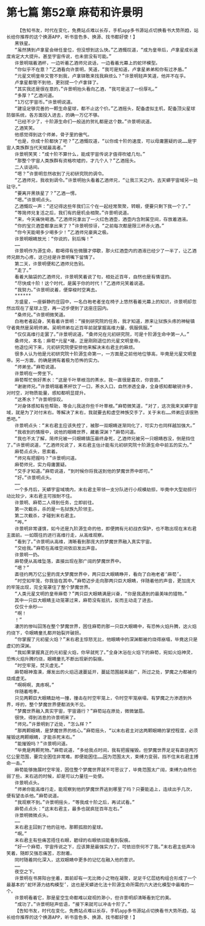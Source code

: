 # 第七篇 第52章 麻荀和许景明
        【告知书友，时代在变化，免费站点难以长存，手机app多书源站点切换看书大势所趋，站长给你推荐的这个换源APP，听书音色多、换源、找书都好使！】
       黑铁星。
       “虽然猜到卢拿星会继任皇位，但没想到这么快。”乙酒慨叹道，“成为皇帝后，卢拿星成长速度肯定大大提升。甚至宇宙传说，也未尝没有可能。”
       许景明端着酒杯，一边听着乙酒师兄说话，一边看着光幕上的蛇环模型。
       “你似乎不在意？”乙酒看向许景明，笑道，“我可是知道，卢拿星弟弟和你有过矛盾。”
       “元星文明皇帝又管不到我，卢拿铎敢来找我麻烦么？”许景明轻声笑道，他并不在乎。
       卢拿星都管不到他，更别提一个卢拿铎了。
       “其实我还是很在意的，”许景明抬头看向乙酒，“我可是送了一份厚礼。”
       “多厚？”乙酒问道。
       “1万亿宇宙币。”许景明说道。
       “建设足够完善的一颗生命星球，都不止这个价。”乙酒摇头，配备虚拟主机，配备顶尖星球防御系统，各方面投入进去，的确一万亿不够。
       “已经不少了，十阶源生命们一般送的贺礼都是这个数。”许景明说道。
       乙酒笑笑。
       他感觉得到这个师弟，骨子里的傲气。
       “也是，你成十阶都快了吧？”乙酒慨叹道，“以你成十阶的速度，可以母庸置疑的说……是宇宙人类族群当代天赋最高者。”
       许景明笑笑：“成十阶不算什么，能成宇宙传说才值得吹嘘几句。”
       “那整个宇宙人类族群有资格吹嘘的，才几个人？”乙酒摇头。
       二人谈话间。
       “嗯？”许景明忽然收到了元初研究院的调令。
       “乙酒师兄，我收到调令。”许景明抬头看着乙酒师兄，“让我三天之内，去天蟒宇宙域另一处驻守。”
       “要离开黑铁星了？”乙酒一愣。
       “嗯。”许景明点头。
       乙酒慨叹一声：“还记得这些年我们三个在一起经常聚聚，转眼，便要只剩下我一个了。”
       “等简师兄复活之后，我们有的是机会相聚。”许景明说道。
       “来，今天痛快喝酒。”乙酒师兄拿出了一火红色酒壶，酒壶内含附属空间，存放着酒液。
       “你的宝贝酒壶都拿出来了？”许景明惊讶，“之前每次都是限三杯赤火酒。”
       “你今天能喝多少喝多少！”乙酒师兄豪爽之极。
       许景明眼睛放光：“你说的，别后悔！”
       ……
       许景明作为源生命，都喝得有些微醺才停歇，那火红酒壶内的酒液已经少了一半了，让乙酒师兄颇为心疼，这已经是许景明嘴下留情了。
       第二天，许景明便和乙酒师兄告别。
       “走了。”
       看着大脑袋的乙酒师兄，许景明笑着说了句，相处近百年，自然也是有情谊的。
       “尽快成十阶！这个时代，是属于你的时代！”乙酒师兄笑着说道。
       “我努力。”许景明说着，便穿梭时空离去。
       ******
       方盛星，一座僻静的庄园中，一名白袍老者坐在椅子上悠然看着光幕上的知识，许景明却忽然出现在了星球上空，再一迈步便到了这座庄园内。
       “桑师兄。”许景明微笑道。
       白袍老者起身，笑看着许景明：“接到研究院的任务，我才知道，原来让狱族头疼的神秘镇守者竟然是吴明师弟。吴明师弟在近百年前就掌握高维力量，佩服佩服。”
       “仅仅高维行走罢了。”许景明说道，“桑师兄在元初研究院，可是十阶源生命中第一人。”
       桑师兄，本名：麻荀*元星*褚，正是刚刚退位的元星文明皇帝。
       他退位闲下来，元初研究院便安排他来解决末右君主的麻烦。
       很多人认为他是元初研究院十阶源生命第一，一方面是之前他地位够高，毕竟是元星文明皇帝。另一方面，的确是拥有着极为恐怖的实力。
       “师弟坐。”麻荀说道。
       许景明在一旁坐下。
       麻荀帮忙倒好茶水：“这是千叶草根泡的茶水，我一直很是喜欢，你尝尝。”
       “谢谢师兄。”许景明端着茶杯饮了一口，茶水入口，自然渗透全身，全身感知都敏锐许多，对时空，对物质能量，感知都明显提升。
       “这茶水？”许景明惊叹。
       “对身体感知有些帮助，等会儿我送你些千叶草根。”麻荀微笑道，“对了，这次我来天蟒宇宙域，就是为了对付末右。等解决了末右，我就要去和虚空神族交手了。关于末右……师弟应该很熟悉吧。”
       许景明点头：“末右君主应该失控了，被那一双眼睛逐渐同化了，可实力也同样越加强大。”
       “我收到的情报中，说他的眼睛世界，藏着深渊？”麻荀问道。
       “我也不太了解，简师兄被一只眼睛镇压最终身死，乙酒师兄被另一只眼睛吞没，倒是挡住了。”许景明说道，“乙酒师兄说了，末右君主估计能有元初研究院十阶源生命中前五的实力。”
       麻荀点点头，思索着。
       “师兄有把握吗？”许景明问道。
       麻荀师兄，实力母庸置疑。
       “交手才知道。”麻荀说道，“到时候你将我送到他的梦魔世界中即可。”
       “好。”许景明点头。
       ……
       一个多月后，天蟒宇宙域境内，末右君主带领一支分队进行小规模劫掠，毕竟中大型劫掠行动比较少，末右君主可按耐不住。
       许景明、麻荀二人得到任务，立即前往。
       第一次截杀，杀的是一名狱族九阶领主。
       第二次截杀，才碰到末右君主。
       “哗。”
       许景明非常谨慎，如今还是九阶源生命的他，即便拥有元初战衣保护，也不敢出现在末右君主面前。一如既往的进行高维行走，从高维观察。
       “看到了。”许景明从高维，清晰看到那庞大的梦魔世界融入真实宇宙。
       “交给我。”麻荀在高维空间依旧发出声音。
       许景明一扔。
       麻荀便从高维坠落，直接出现在那广阔的梦魔世界中。
       “嗯？”
       直径约两万亿公里的庞大梦魔世界中，两只巨大眼睛睁开，看向了白袍老者‘麻荀’。
       “时空如牢笼，你我皆在其中。”麻荀迈步走向那两只巨大眼睛，伴随着他的声音，更加庞大的牢笼出现，完全笼罩住了整个梦魔世界。
       “人类元星文明的皇帝麻荀？”两只巨大眼睛满是兴奋，“你是我遇到的最美味的猎物。”
       其中一只巨大眼睛主动笼罩过来，麻荀没有抵抗，反而主动走了进去。
       仅仅十余秒——
       “啊！
       ！”
       凄厉的惨叫回荡在整个梦魔世界，困住麻荀的那一只巨大眼睛中，有恐怖火焰升腾，这火焰灼烧下，令眼睛童孔都开始裂开破损。
       “你掌握了元初星火焰？”末右君主惊怒无比，他眼睛中的深渊都被灼烧得崩塌，毕竟这只是虚幻的深渊。
       “我如果掌握真正的元初星火焰，你早就死了。”全身沐浴在火焰下的麻荀，宛如火焰神灵，恐怖火焰升腾灼烧，眼睛童孔不断出现新的裂痕。
       “时空牢笼，焚灭虚无。”
       麻荀眼神澹漠，爆发出的火焰迅速蔓延开，蔓延范围越来越广，所过之处，梦魔之力都被灼烧成虚无。
       “啊啊啊，真疼啊。”
       伴随着咆孝。
       只见两颗巨大眼睛勐地一撞，撞击在时空牢笼上，令时空牢笼崩塌，有梦魔之力渗透到外界，呼的，整个梦魔世界便都消失不见。
       “梦魔世界融入真实宇宙，宇宙遁行？”麻荀站在原处，微微皱眉。
       很快，得到消息的许景明来了。
       “师兄。”许景明到了近处，“怎么样？”
       “那两颗眼睛，是梦魔世界的核心。”麻荀摇头，“以末右君主对这两颗眼睛的掌控程度，必须摧毁这两颗眼睛，才能杀死末右。”
       “能摧毁吗？”许景明问道。
       “毕竟是两颗死物。”麻荀说道，“多给我点时间，我有把握摧毁。但梦魔世界足足有直径两万亿公里范围，要完全困住非常难。即便能困住……因为范围太大，束缚力变弱，挡不住末右君主搏命一击。”
       麻荀能够施展时空牢笼，困住整个梦魔世界就不可思议了，毕竟范围太广阔，束缚力自然也弱了些。末右逃的时候，却是可以力量往一处使。
       许景明点头。
       “师弟你能高维行走，能观察到他的梦魔世界逃到哪里了吗？只要能追上，连续出手几次，便有望击杀他。”麻荀说道。
       “我观察不到。”许景明摇头，“等我成十阶之后，再试试看。”
       麻荀点点头：“这末右君主，最多也就疯狂百年左右。”
       许景明微微点头。
       ……
       末右君主回到了他的驻地，那颗孤寂的星球。
       “啊。”
       末右君主有些痛苦捂住右眼，碧绿的右眼依旧能看到裂痕。
       “好一个麻荀，宇宙传说之下，应该算是最强实力了。可依旧奈何不了我。”末右君主低声冷笑着，随即又强忍痛苦，忍耐着。
       同时随着同化深入，这双眼睛中更多的记忆在融入他的意识。
       ……
       夜空之下。
       许景明在书房阳台坐着，面前却有一无比微小之物在凝聚，足足千亿层结构组合形成了一个最基本的‘蛇环源力结构模型’，这也是天蟒进化法十阶源生命所需的六大进化模型中最难的一个。
       许景明看着它，那是星空生命都难以窥视的渺小，但许景明却清晰看到它的美。
       “成功了。”许景明轻声低语，“接下来就可以冲击十阶了。”
       【告知书友，时代在变化，免费站点难以长存，手机app多书源站点切换看书大势所趋，站长给你推荐的这个换源APP，听书音色多、换源、找书都好使！】